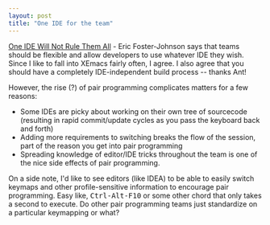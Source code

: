 ```yaml
---
layout: post
title: "One IDE for the team"
---
```




<a href="http://www.freeroller.net/page/ericfj/20021220#one_ide_will_not_rule">One IDE Will Not Rule Them All</a> - Eric Foster-Johnson says that teams should be flexible and allow developers to use whatever IDE they wish. Since I like to fall into XEmacs fairly often, I agree. I also agree that you should have a completely IDE-independent build process -- thanks Ant!

<p>However, the rise (?) of pair programming complicates matters for a few reasons:</p>

<p><ul>
  <li>Some IDEs are picky about working on their own tree of sourcecode (resulting in rapid commit/update cycles as you pass the keyboard back and forth)</li>
  <li>Adding more requirements to switching breaks the flow of the session, part of the reason you get into pair programming</li>
  <li>Spreading knowledge of editor/IDE tricks throughout the team is one of the nice side effects of pair programming.</li>
</ul>

<p>On a side note, I'd like to see editors (like IDEA) to be able to easily  switch keymaps and other profile-sensitive information to encourage pair programming. Easy like, <tt>Ctrl-Alt-F10</tt> or some other chord that only takes a second to execute. Do other pair programming teams just standardize on a particular keymapping or what?</p>



